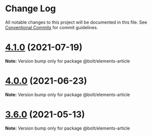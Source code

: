 # Change Log

All notable changes to this project will be documented in this file.
See [Conventional Commits](https://conventionalcommits.org) for commit guidelines.

# [4.1.0](https://github.com/boltdesignsystem/bolt/tree/master/packages/elements/bolt-article/compare/v4.0.2...v4.1.0) (2021-07-19)

**Note:** Version bump only for package @bolt/elements-article





# [4.0.0](https://github.com/boltdesignsystem/bolt/tree/master/packages/elements/bolt-article/compare/v4.0.0-beta-4...v4.0.0) (2021-06-23)

**Note:** Version bump only for package @bolt/elements-article





# [3.6.0](https://github.com/boltdesignsystem/bolt/tree/master/packages/elements/bolt-article/compare/v3.5.4...v3.6.0) (2021-05-13)

**Note:** Version bump only for package @bolt/elements-article
